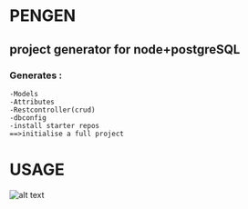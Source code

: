 # PENGEN
## project generator for node+postgreSQL
### Generates :
`````
-Models
-Attributes
-Restcontroller(crud)
-dbconfig
-install starter repos
==>initialise a full project
``````
# USAGE
![alt text](https://github.com/Mansourighassen/PENGEN/main/screenshots/1.jpg?raw=true)
